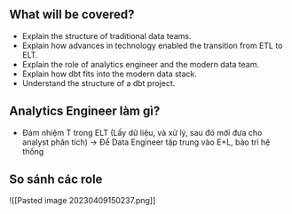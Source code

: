 ## What will be covered?
-   Explain the structure of traditional data teams.
-   Explain how advances in technology enabled the transition from ETL to ELT.
-   Explain the role of analytics engineer and the modern data team.
-   Explain how dbt fits into the modern data stack.
-   Understand the structure of a dbt project.

## Analytics Engineer làm gì?
- Đảm nhiệm T trong ELT (Lấy dữ liệu, và xử lý, sau đó mới đưa cho analyst phân tích) -> Để Data Engineer tập trung vào E+L, bảo trì hệ thống

## So sánh các role 
![[Pasted image 20230409150237.png]]